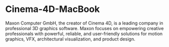 # Cinema-4D-MacBook
Maxon Computer GmbH, the creator of Cinema 4D, is a leading company in professional 3D graphics software. Maxon focuses on empowering creative professionals with powerful, reliable, and user-friendly solutions for motion graphics, VFX, architectural visualization, and product design.
